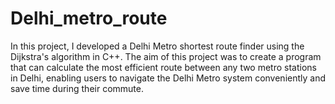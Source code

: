 # Delhi_metro_route
In this project, I developed a Delhi Metro shortest route finder using the Dijkstra's algorithm in C++. The aim of this project was to create a program that can calculate the most efficient route between any two metro stations in Delhi, enabling users to navigate the Delhi Metro system conveniently and save time during their commute.
